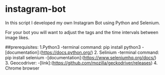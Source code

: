 # instagram-bot

In this script I developed my own Instagram Bot using Python and Selenium. 

For your bot you will want to adjust the tags and the time intervals between image likes. 

##prerequisites:
1.Python3
   -terminal command: pip install python3
   -[documentation]:(https://docs.python.org/)
2. Selinium
   -terminal command: pip install selenium
   -[documentation]:(https://www.seleniumhq.org/docs/)
3. Geocodriver:
    -[link]:(https://github.com/mozilla/geckodriver/releases)
4. Chrome browser   
